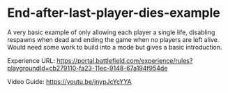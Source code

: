 # End-after-last-player-dies-example
A very basic example of only allowing each player a single life, disabling respawns when dead and ending the game when no players are left alive. Would need some work to build into a mode but gives a basic introduction.

Experience URL:
https://portal.battlefield.com/experience/rules?playgroundId=cb279110-fa23-11ec-9148-67a194f954de

Video Guide:
https://youtu.be/jnypJcYcYYA
